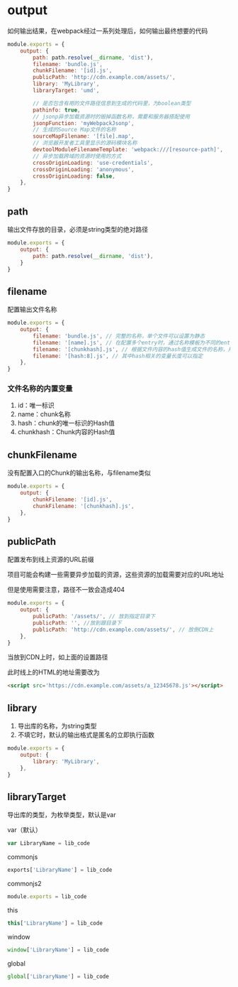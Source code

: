 # output

如何输出结果，在webpack经过一系列处理后，如何输出最终想要的代码

```js
module.exports = {
    output: {
        path: path.resolve(__dirname, 'dist'),
        filename: 'bundle.js',
        chunkFilename: '[id].js',
        publicPath: 'http://cdn.example.com/assets/',
        library: 'MyLibrary',
        libraryTarget: 'umd',

        // 是否包含有用的文件路径信息到生成的代码里，为boolean类型
        pathinfo: true,
        // jsonp异步加载资源时的毁掉函数名称，需要和服务器搭配使用
        jsonpFunction: 'myWebpackJsonp',
        // 生成的Source Map文件的名称
        sourceMapFilename: '[file].map',
        // 浏览器开发者工具里显示的源码模块名称
        devtoolModuleFilenameTemplate: 'webpack:///[resource-path]',
        // 异步加载跨域的资源时使用的方式
        crossOriginLoading: 'use-credentials',
        crossOriginLoading: 'anonymous',
        crossOriginLoading: false,
    },
}
```

## path

输出文件存放的目录，必须是string类型的绝对路径

```js
module.exports = {
    output: {
        path: path.resolve(__dirname, 'dist'),
    }
}
```

## filename

配置输出文件名称

```js
module.exports = {
    output: {
        filename: 'bundle.js', // 完整的名称，单个文件可以设置为静态
        filename: '[name].js', // 在配置多个entry时，通过名称模板为不同的entry生成不同的文件名称
        filename: '[chunkhash].js', // 根据文件内容的hash值生成文件的名称，用于浏览器长时间缓存文件
        filename: '[hash:8].js', // 其中hash相关的变量长度可以指定
    },
}
```

### 文件名称的内置变量

1. id：唯一标识
2. name：chunk名称
3. hash：chunk的唯一标识的Hash值
4. chunkhash：Chunk内容的Hash值

## chunkFilename

没有配置入口的Chunk的输出名称，与filename类似

```js
module.exports = {
    output: {
        chunkFilename: '[id].js',
        chunkFilename: '[chunkhash].js',
    },
}
```

## publicPath

配置发布到线上资源的URL前缀

项目可能会构建一些需要异步加载的资源，这些资源的加载需要对应的URL地址

但是使用需要注意，路径不一致会造成404

```js
module.exports = {
    output: {
        publicPath: '/assets/', // 放到指定目录下
        publicPath: '', //放到跟目录下
        publicPath: 'http://cdn.example.com/assets/', // 放倒CDN上
    },
}
```

当放到CDN上时，如上面的设置路径

此时线上的HTML的地址需要改为

```html
<script src='https://cdn.example.com/assets/a_12345678.js'></script>
```

## library

1. 导出库的名称，为string类型
1. 不填它时，默认的输出格式是匿名的立即执行函数

```js
module.exports = {
    output: {
        library: 'MyLibrary',
    },
}
```

## libraryTarget

导出库的类型，为枚举类型，默认是var

var（默认）

```js
var LibraryName = lib_code
```

commonjs

```js
exports['LibraryName'] = lib_code
```

commonjs2

```js
module.exports = lib_code
```

this

```js
this['LibraryName'] = lib_code
```

window

```js
window['LibraryName'] = lib_code
```

global

```js
global['LibraryName'] = lib_code
```
